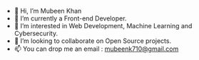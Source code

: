 - 👋 Hi, I’m Mubeen Khan 
- 🌱 I’m currently a Front-end Developer. 
- 👀 I’m interested in Web Development, Machine Learning and Cybersecurity.
- 💞️ I’m looking to collaborate on Open Source projects.
- 📫 You can drop me an email : mubeenk710@gmail.com

<!---
mubeenk-git/mubeenk-git is a ✨ special ✨ repository because its `README.md` (this file) appears on your GitHub profile.
You can click the Preview link to take a look at your changes.
--->
